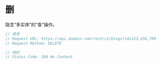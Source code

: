 # 删

隐含“多实体”的“查”操作。

```javascript
// 请求
// Request URL: https://api.domain.com/rest/v1/blogs?id=123,456,789
// Request Method: DELETE
```

```javascript
// 响应
// Status Code: 204 No Content
```
